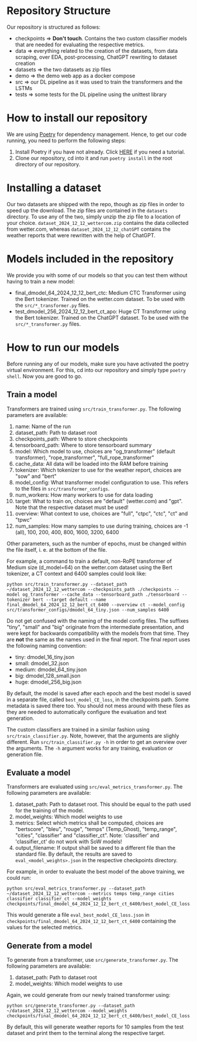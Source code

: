 # Repository Structure
Our repository is structured as follows:

- checkpoints => **Don't touch**. Contains the two custom classifier models that are needed for evaluating the respective metrics.
- data => everything related to the creation of the datasets, from data scraping, over EDA, post-processing, ChatGPT rewriting to dataset creation
- datasets => the two datasets as zip files
- demo => the demo web app as a docker compose
- src => our DL pipeline as it was used to train the transformers and the LSTMs
- tests => some tests for the DL pipeline using the unittest library

# How to install our repository
We are using [Poetry](https://python-poetry.org/) for dependency management. Hence, to get our code running, you need to perform the following steps:
1. Install Poetry if you have not already. Click [HERE](https://python-poetry.org/docs/#installing-with-the-official-installer) if you need a tutorial.
2. Clone our repository, cd into it and run `poetry install` in the root directory of our repository.

# Installing a dataset
Our two datasets are shipped with the repo, though as zip files in order to speed up the download. The zip files are contained in the `datasets` directory. To use any of the two, simply unzip the zip file to a location of your choice. `dataset_2024_12_12_wettercom.zip` contains the data collected from wetter.com, whereas `dataset_2024_12_12_chatGPT` contains the weather reports that were rewritten with the help of ChatGPT.

# Models included in the repository
We provide you with some of our models so that you can test them without having to train a new model:
- final_dmodel_64_2024_12_12_bert_ctc: Medium CTC Transformer using the Bert tokenizer. Trained on the wetter.com dataset. To be used with the `src/*_transformer.py` files.
- test_dmodel_256_2024_12_12_bert_ct_apo: Huge CT Transformer using the Bert tokenizer. Trained on the ChatGPT dataset. To be used with the `src/*_transformer.py` files.


# How to run our models
Before running any of our models, make sure you have activated the poetry virtual environment. For this, cd into our repository and simply type `poetry shell`. Now you are good to go.

## Train a model
Transformers are trained using `src/train_transformer.py`. The following parameters are available:
1. name: Name of the run
2. dataset_path: Path to dataset root
3. checkpoints_path: Where to store checkpoints
4. tensorboard_path: Where to store tensorboard summary
5. model: Which model to use, choices are "og_transformer" (default transformer), "rope_transformer", "full_rope_transformer"
6. cache_data: All data will be loaded into the RAM before training
7. tokenizer: Which tokenizer to use for the weather report, choices are "sow" and "bert"
8. model_config: What transformer model configuration to use. This refers to the files in `src/transformer_configs`.
9. num_workers: How many workers to use for data loading
10. target: What to train on, choices are "default" (wetter.com) and "gpt". Note that the respective dataset must be used!
11. overview: What context to use, choices are "full", "ctpc", "ctc", "ct" and "tpwc"
12. num_samples: How many samples to use during training, choices are -1 (all), 100, 200, 400, 800, 1600, 3200, 6400

Other parameters, such as the number of epochs, must be changed within the file itself, i. e. at the bottom of the file.


For example, a command to train a default, non-RoPE transformer of Medium size (d_model=64) on the wetter.com dataset using the Bert tokenizer, a CT context and 6400 samples could look like:

    python src/train_transformer.py --dataset_path ~/dataset_2024_12_12_wettercom --checkpoints_path ./checkpoints --model og_transformer --cache_data --tensorboard_path ./tensorboard --tokenizer bert --target default --name final_dmodel_64_2024_12_12_bert_ct_6400 --overview ct --model_config src/transformer_configs/dmodel_64_tiny.json --num_samples 6400

Do not get confused with the naming of the model config files. The suffixes "tiny", "small" and "big" originate from the intermediate presentation, and were kept for backwards compatibility with the models from that time. They are **not** the same as the names used in the final report. The final report uses the following naming convention:
- tiny: dmodel_16_tiny.json
- small: dmodel_32.json
- medium: dmodel_64_tiny.json
- big: dmodel_128_small.json
- huge: dmodel_256_big.json

By default, the model is saved after each epoch and the best model is saved in a separate file, called `best_model_CE_loss`, in the checkpoints path. Some metadata is saved there too. You should not mess around with these files as they are needed to automatically configure the evaluation and text generation.


The custom classifiers are trained in a similar fashion using `src/train_classifier.py`. Note, however, that the arguments are slighly different. Run
`src/train_classifier.py -h` in order to get an overview over the arguments. The `-h` argument works for any training, evaluation or generation file.


## Evaluate a model
Transformers are evaluated using `src/eval_metrics_transformer.py`. The following parameters are available:
1. dataset_path: Path to dataset root. This should be equal to the path used for the training of the model.
2. model_weights: Which model weights to use
3. metrics: Select which metrics shall be computed, choices are "bertscore", "bleu", "rouge", "temps" (Temp_Ghost), "temp_range", "cities", "classifier" and "classifier_ct". Note: 'classifier' and 'classifier_ct' do not work with SoW models!
4. output_filename: If output shall be saved to a different file than the standard file. By default, the results are saved to `eval_<model_weights>.json` in the respective checkpoints directory.


For example, in order to evaluate the best model of the above training, we could run:

    python src/eval_metrics_transformer.py --dataset_path ~/dataset_2024_12_12_wettercom --metrics temps temp_range cities classifier classifier_ct --model_weights checkpoints/final_dmodel_64_2024_12_12_bert_ct_6400/best_model_CE_loss.pth

This would generate a file `eval_best_model_CE_loss.json` in `checkpoints/final_dmodel_64_2024_12_12_bert_ct_6400` containing the values for the selected metrics.

## Generate from a model
To generate from a transformer, use `src/generate_transformer.py`. The following parameters are available:
1. dataset_path: Path to dataset root
2. model_weights: Which model weights to use

Again, we could generate from our newly trained transformer using:

    python src/generate_transformer.py --dataset_path ~/dataset_2024_12_12_wettercom --model_weights checkpoints/final_dmodel_64_2024_12_12_bert_ct_6400/best_model_CE_loss.pth

By default, this will generate weather reports for 10 samples from the test dataset and print them to the terminal along the respective target.

